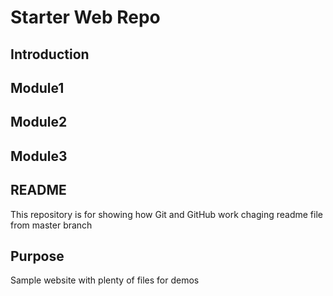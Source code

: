 # Starter Web Repo
## Introduction
## Module1
## Module2
## Module3
## README
This repository is for showing how Git and GitHub work
chaging readme file from master branch

## Purpose

Sample website with plenty of files for demos

